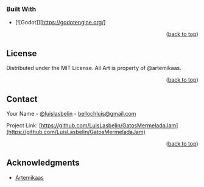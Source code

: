 ### Built With

* [![Godot]][https://godotengine.org/]

<p align="right">(<a href="#readme-top">back to top</a>)</p>


<!-- LICENSE -->
## License

Distributed under the MIT License. All Art is property of @artemikaas.

<p align="right">(<a href="#readme-top">back to top</a>)</p>



<!-- CONTACT -->
## Contact

Your Name - [@luislasbelin](https://twitter.com/luislasbelin) - bellochluis@gmail.com

Project Link: [https://github.com/LuisLasbelin/GatosMermeladaJam](https://github.com/LuisLasbelin/GatosMermeladaJam)

<p align="right">(<a href="#readme-top">back to top</a>)</p>



<!-- ACKNOWLEDGMENTS -->
## Acknowledgments

* [Artemikaas](https://artmks.carrd.co/)